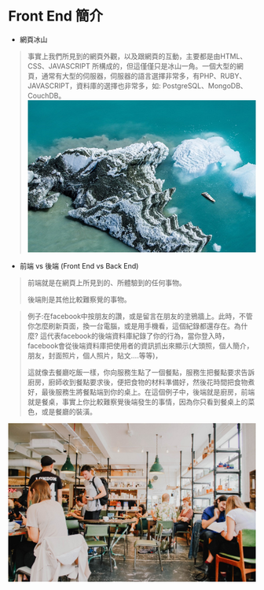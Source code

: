 # Front End 簡介

* 網頁冰山

> 事實上我們所見到的網頁外觀，以及跟網頁的互動，主要都是由HTML、CSS、JAVASCRIPT 所構成的，但這僅僅只是冰山一角。一個大型的網頁，通常有大型的伺服器，伺服器的語言選擇非常多，有PHP、RUBY、JAVASCRIPT，資料庫的選擇也非常多，如: PostgreSQL、MongoDB、CouchDB。![](/assets/ice.jpg)

* 前端 vs 後端 \(Front End vs Back End\)

> 前端就是在網頁上所見到的、所體驗到的任何事物。
>
> 後端則是其他比較難察覺的事物。

> 例子:在facebook中按朋友的讚，或是留言在朋友的塗鴉牆上。此時，不管你怎麼刷新頁面，換一台電腦，或是用手機看，這個紀錄都還存在。為什麼? 這代表facebook的後端資料庫紀錄了你的行為，當你登入時，facebook會從後端資料庫把使用者的資訊抓出來顯示\(大頭照，個人簡介，朋友，封面照片，個人照片，貼文….等等\)，
>
> 這就像去餐廳吃飯一樣，你向服務生點了一個餐點，服務生把餐點要求告訴廚房，廚師收到餐點要求後，便把食物的材料準備好，然後花時間把食物煮好，最後服務生將餐點端到你的桌上。在這個例子中，後端就是廚房，前端就是餐桌，事實上你比較難察覺後端發生的事情，因為你只看到餐桌上的菜色，或是餐廳的裝潢。

![](/assets/toa-heftiba-195458.jpg)



